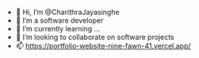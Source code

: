- 👋 Hi, I’m @CharithraJayasinghe
- 👀 I’m a software developer
- 🌱 I’m currently learning ...
- 💞️ I’m looking to collaborate on software projects
- 📫 https://portfolio-website-nine-fawn-41.vercel.app/

<!---
CharithraJayasinghe/CharithraJayasinghe is a ✨ special ✨ repository because its `README.md` (this file) appears on your GitHub profile.
You can click the Preview link to take a look at your changes.
--->
